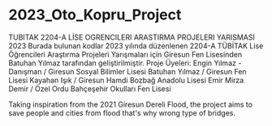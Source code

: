 # 2023_Oto_Kopru_Project
TUBITAK 2204-A LİSE OGRENCILERI ARASTIRMA PROJELERI YARISMASI 2023
Burada bulunan kodlar 2023 yılında düzenlenen 2204-A TÜBİTAK Lise Öğrencileri Araştırma Projeleri Yarışmaları için Giresun Fen Lisesinden Batuhan Yılmaz tarafından geliştirilmiştir. 
Proje Üyeleri:
Engin Yılmaz - Danışman / Giresun Sosyal Bilimler Lisesi
Batuhan Yılmaz / Giresun Fen Lisesi
Kayahan Işık / Giresun Hamdi Bozbağ Anadolu Lisesi
Emir Mirza Demir / Özel Ordu Bahçeşehir Okulları Fen Lisesi


Taking inspiration from the 2021 Giresun Dereli Flood, the project aims to save people and cities from flood that's why wrong type of bridges.

